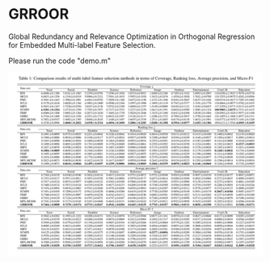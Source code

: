 # GRROOR
Global Redundancy and Relevance Optimization in Orthogonal Regression for Embedded Multi-label Feature Selection.

Please run the code "demo.m"

![](https://github.com/MLFS-GRROOR/GRROOR/blob/main/Table.jpg)
